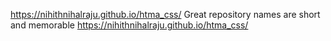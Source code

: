 https://nihithnihalraju.github.io/htma_css/
Great repository names are short and memorable
https://nihithnihalraju.github.io/htma_css/

